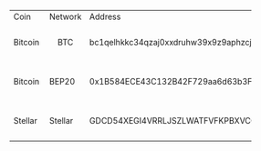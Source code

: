 
<figure class="table">
    <table>
        <tbody>
            <tr>
                <td>Coin</td>
                <td>Network</td>
                <td>Address</td>
                <td>Qrcode</td>
            </tr>
            <tr>
                <td>Bitcoin&nbsp;</td>
                <td>
                    <p style="text-align:center;">BTC</p>
                </td>
                <td>bc1qelhkkc34qzaj0xxdruhw39x9z9aphzcjn4jhgf&nbsp;</td>
                <td>
                    <img src="images/bitcoin(btc).png"  width="150">
                </td>
            </tr>
            <tr>
                <td>Bitcoin&nbsp;</td>
                <td>BEP20</td>
                <td>0x1B584ECE43C132B42F729aa6d63b3F77AfDA9Fa2</td>
                <td>
                    <img src="images/bitcoin(bep20).png" width="150">
                </td>
            </tr>
            <tr>
                <td>Stellar</td>
                <td>Stellar</td>
                <td>GDCD54XEGI4VRRLJSZLWATFVFKPBXVCCZBG2NTB2WCGS3LGOMMX2IWKG</td>
                <td>
                    <img src="images/stellar.png" width="150">
                </td>
            </tr>
        </tbody>
    </table>
</figure>
